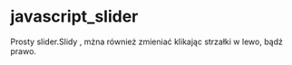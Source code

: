 # javascript_slider
Prosty slider.Slidy , mżna również zmieniać klikając strzałki w lewo, bądź prawo.
